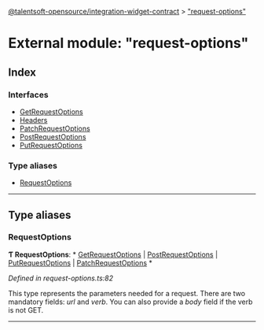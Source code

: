 [@talentsoft-opensource/integration-widget-contract](../README.md) > ["request-options"](../modules/_request_options_.md)

# External module: "request-options"

## Index

### Interfaces

* [GetRequestOptions](../interfaces/_request_options_.getrequestoptions.md)
* [Headers](../interfaces/_request_options_.headers.md)
* [PatchRequestOptions](../interfaces/_request_options_.patchrequestoptions.md)
* [PostRequestOptions](../interfaces/_request_options_.postrequestoptions.md)
* [PutRequestOptions](../interfaces/_request_options_.putrequestoptions.md)

### Type aliases

* [RequestOptions](_request_options_.md#requestoptions)

---

## Type aliases

<a id="requestoptions"></a>

###  RequestOptions

**Ƭ RequestOptions**: * [GetRequestOptions](../interfaces/_request_options_.getrequestoptions.md) &#124; [PostRequestOptions](../interfaces/_request_options_.postrequestoptions.md) &#124; [PutRequestOptions](../interfaces/_request_options_.putrequestoptions.md) &#124; [PatchRequestOptions](../interfaces/_request_options_.patchrequestoptions.md)
*

*Defined in request-options.ts:82*

This type represents the parameters needed for a request. There are two mandatory fields: _url_ and _verb_. You can also provide a _body_ field if the verb is not GET.

___

